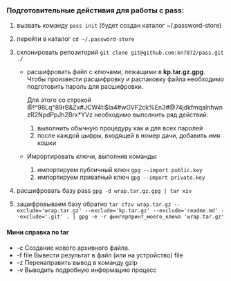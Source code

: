 ### Подготовительные дейстивия для работы с pass:

1. вызвать команду `pass init` (будет создан каталог ~/.password-store)
2. перейти в каталог `cd ~/.password-store`
3. склонировать репозиторий `git clone git@github.com:kn7072/pass.git ./`
    - расшифровать файл с ключами, лежащими в **kp.tar.gz.gpg**. Чтобы произвести расшифровку и распаковку файла необходимо подготовить пароль для расшифровки. 
        
        Для этого со строкой @!^98Lq^89rB&Zx#JCW4ti$la4#wGVF2ck%En3#@74jdkfmqalnhwnzR2NpdPpJh2Brx*YVz необходимо выполнить ряд действий:

        1. выволнить обычную процедуру как и для всех паролей
        2. после каждой цыфры, входящей в номер дачи, добавить имя кошки

    - Имрортировать ключи, выполнив команды:
        1. импортируем публичный ключ `gpg --import public.key`
        2. импортируем приватный ключ `gpg --import private.key`
        
4. расшифровать базу pass `gpg -d wrap.tar.gz.gpg | tar xzv`
5. зашифровываем базу обратно `tar cfzv wrap.tar.gz --exclude='wrap.tar.gz' --exclude='kp.tar.gz' --exclude='readme.md' --exclude='.git' . | gpg -e -r фингерпринт_моего_ключа 'wrap.tar.gz'`

#### Мини справка по tar
- -c Создание нового архивного файла.
- -f file Вывести результат в файл (или на устройство) file
- -z Перенаправить вывод в команду gzip
- -v Выводить подробную информацию процесс
